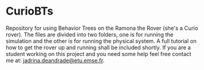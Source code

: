 # CurioBTs
Repository for using Behavior Trees on the Ramona the Rover (she's a Curio rover). 
The files are divided into two folders, one is for running the simulation and the other is for running the physical system.
A full tutorial on how to get the rover up and running shall be included shortly. 
If you are a student working on this project and you need some help feel free contact me at: jadrina.deandrade@etu.emse.fr.

